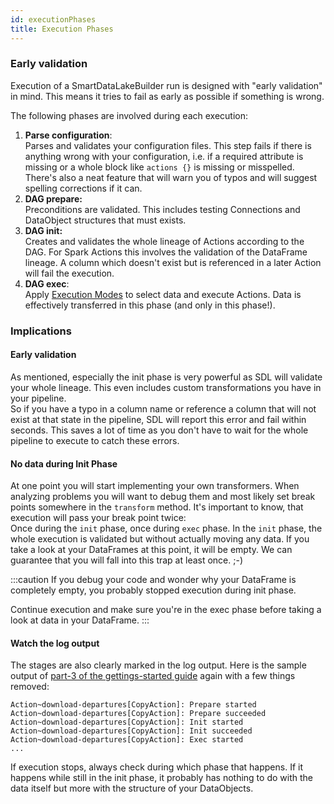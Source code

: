 ```yaml
---
id: executionPhases
title: Execution Phases
---
```


### Early validation
Execution of a SmartDataLakeBuilder run is designed with "early validation" in mind. This means it tries to fail as early as possible if something is wrong.

The following phases are involved during each execution:
1. **Parse configuration**:   
Parses and validates your configuration files.
This step fails if there is anything wrong with your configuration, i.e. if a required attribute is missing or a whole block like `actions {}` is missing or misspelled.
There's also a neat feature that will warn you of typos and will suggest spelling corrections if it can.
2. **DAG prepare:**  
Preconditions are validated.
This includes testing Connections and DataObject structures that must exists.
3. **DAG init:**  
Creates and validates the whole lineage of Actions according to the DAG.
For Spark Actions this involves the validation of the DataFrame lineage. 
A column which doesn't exist but is referenced in a later Action will fail the execution.
4. **DAG exec**:    
Apply [Execution Modes](executionMode.md) to select data and execute Actions.
Data is effectively transferred in this phase (and only in this phase!).

### Implications
#### Early validation
As mentioned, especially the init phase is very powerful as SDL will validate your whole lineage.
This even includes custom transformations you have in your pipeline.  
So if you have a typo in a column name or reference a column that will not exist at that state in the pipeline, 
SDL will report this error and fail within seconds. 
This saves a lot of time as you don't have to wait for the whole pipeline to execute to catch these errors.

#### No data during Init Phase
At one point you will start implementing your own transformers. 
When analyzing problems you will want to debug them and most likely set break points somewhere in the `transform` method.
It's important to know, that execution will pass your break point twice:  
Once during the `init` phase, once during `exec` phase. 
In the `init` phase, the whole execution is validated but without actually moving any data.
If you take a look at your DataFrames at this point, it will be empty.
We can guarantee that you will fall into this trap at least once. ;-)

:::caution
If you debug your code and wonder why your DataFrame is completely empty, 
you probably stopped execution during init phase.

Continue execution and make sure you're in the exec phase before taking a look at data in your DataFrame.
:::

#### Watch the log output
The stages are also clearly marked in the log output.
Here is the sample output of [part-3 of the gettings-started guide](../getting-started/part-3/custom-webservice.md) again with a few things removed:
```
Action~download-departures[CopyAction]: Prepare started
Action~download-departures[CopyAction]: Prepare succeeded
Action~download-departures[CopyAction]: Init started
Action~download-departures[CopyAction]: Init succeeded
Action~download-departures[CopyAction]: Exec started
...
```
If execution stops, always check during which phase that happens.
If it happens while still in the init phase, it probably has nothing to do with the data itself but more with the structure of your DataObjects.
